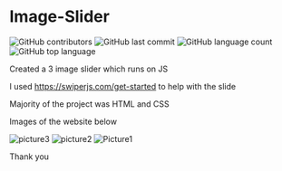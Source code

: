 # Image-Slider

![GitHub contributors](https://img.shields.io/github/contributors/nikhilkalhan92/Image-Slider)
![GitHub last commit](https://img.shields.io/github/last-commit/nikhilkalhan92/Image-Slider)
![GitHub language count](https://img.shields.io/github/languages/count/nikhilkalhan92/Image-Slider)
![GitHub top language](https://img.shields.io/github/languages/top/nikhilkalhan92/Image-Slider)

Created a 3 image slider which runs on JS

I used https://swiperjs.com/get-started to help with the slide

Majority of the project was HTML and CSS

Images of the website below

![picture3](assets/pic1.png)
![picture2](assets/pic2.png)
![Picture1](assets/pic3.png)

Thank you
